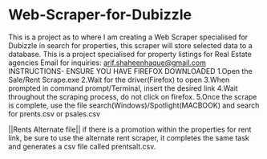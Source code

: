 # Web-Scraper-for-Dubizzle

This is a project as to where I am creating a Web Scraper specialised for Dubizzle in search for properties, this scraper will store selected data to a database.
This is a project specialised for property listings for Real Estate agencies
Email for inquiries: arif.shaheenhaque@gmail.com
INSTRUCTIONS-
ENSURE YOU HAVE FIREFOX DOWNLOADED
1.Open the Sale/Rent Scrape.exe
2.Wait for the driver(Firefox) to open
3.When prompted in command prompt/Terminal, insert the desired link
4.Wait throughout the scraping process, do not click on firefox.
5.Once the scrape is complete, use the file search(Windows)/Spotlight(MACBOOK) and search for prents.csv or psales.csv

||Rents Alternate file||
if there is a promotion within the properties for rent link, be sure to use the alternate rent scraper, it completes the same task and generates a csv file called prentsalt.csv.
